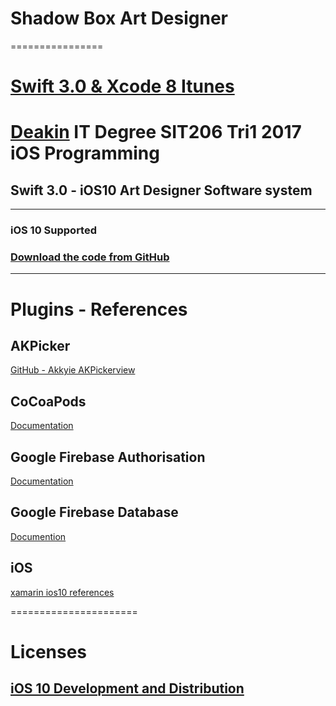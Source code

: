 
# Shadow Box Art Designer
================
# [Swift 3.0 & Xcode 8 Itunes](https://itunes.apple.com/au/app/xcode/id497799835?mt=12)

# [Deakin](http://www.deakin.edu.au/) IT Degree SIT206 Tri1 2017 iOS Programming 

## Swift 3.0 - iOS10 Art Designer Software system
-----------------

### iOS 10 Supported
### [Download the code from GitHub](https://github.com/Winseral/3DShadowBoxArtDesigner)

-----------------
# Plugins - References

## AKPicker
[GitHub - Akkyie AKPickerview](https://github.com/Akkyie/AKPickerView)

## CoCoaPods
[Documentation](https://cocoapods.org/)

## Google Firebase Authorisation
[Documentation](https://firebase.google.com/docs/auth/?utm_source=google&utm_medium=cpc&utm_campaign=1001467%20%7C%20Firebase*%20Brand%20Features%20%7C%20Global%20%7C%20en%20%7C%20Desk%2BTab%2BMobile%20%7C%20Text%20%7C%20BKWS%20%5B2017%5D&utm_term=%7Bkeyword%7D&gclid=Cj0KEQjwrYbIBRCgnY-OluOk89EBEiQAZER58p_7H5RNZeriU6mzxQSrfmHNQa-UTBcWQlL0DdZrH0MaAu328P8HAQ)

## Google Firebase Database
[Documention](https://firebase.google.com/docs/database/)

## iOS
[xamarin ios10 references](https://cloud.githubusercontent.com/assets/12288812/18732199/abed958c-80a4-11e6-9051-1f79953b4bc7.PNG)

======================
# Licenses
## [iOS 10 Development and Distribution](https://developer.apple.com/macos/distribution/)

